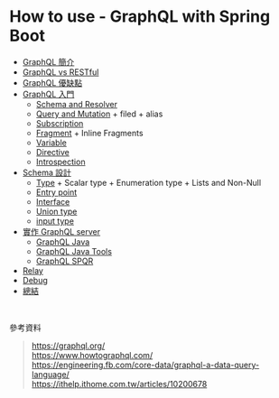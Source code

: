 # How to use - GraphQL with Spring Boot

- [GraphQL 簡介](./document/instro)
- [GraphQL vs RESTful](./document/graphql_vs_restful)
- [GraphQL 優缺點](./document/pros_and_cons)
- [GraphQL 入門](./document/begin_graphql)
	- [Schema and Resolver](./document/schema_and_resolver)
	- [Query and Mutation](./document/query_and_mutation) + filed + alias
	- [Subscription](./document/subsciption)
	- [Fragment](./document/fragment) + Inline Fragments
	- [Variable](./document/variable)
	- [Directive](./document/directive)
	- [Introspection](./document/introspection)
- [Schema 設計](./document/schema_design)
	- [Type](./document/type) + Scalar type + Enumeration type + Lists and Non-Null
	- [Entry point](./document/entry_point)
	- [Interface](./document/interface)
	- [Union type](./document/union_type)
	- [input type](./document/input_type)
- [實作 GraphQL server](./document/graphql_server)
	- [GraphQL Java](./document/graphql_java)
	- [GraphQL Java Tools](./document/graphql_java_tools)
	- [GraphQL SPQR](./document/graphql_spqr)
- [Relay](./document/relay)
- [Debug](./document/debug)
- [總結](./document/summary)

<br>

參考資料

> https://graphql.org/  
> https://www.howtographql.com/  
> https://engineering.fb.com/core-data/graphql-a-data-query-language/  
> https://ithelp.ithome.com.tw/articles/10200678
